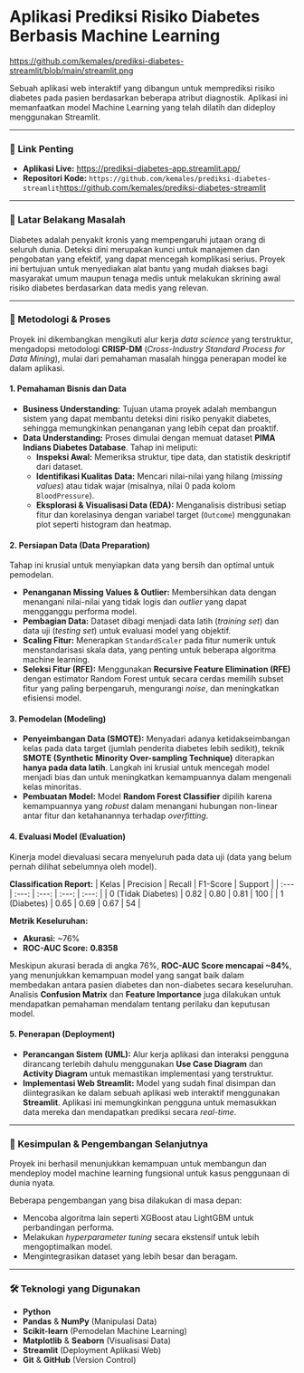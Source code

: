 # Aplikasi Prediksi Risiko Diabetes Berbasis Machine Learning

https://github.com/kemales/prediksi-diabetes-streamlit/blob/main/streamlit.png

Sebuah aplikasi web interaktif yang dibangun untuk memprediksi risiko diabetes pada pasien berdasarkan beberapa atribut diagnostik. Aplikasi ini memanfaatkan model Machine Learning yang telah dilatih dan dideploy menggunakan Streamlit.

---

### 🔗 Link Penting
- **Aplikasi Live:** https://prediksi-diabetes-app.streamlit.app/
- **Repositori Kode:** `https://github.com/kemales/prediksi-diabetes-streamlit`https://github.com/kemales/prediksi-diabetes-streamlit

---

### 📝 Latar Belakang Masalah
Diabetes adalah penyakit kronis yang mempengaruhi jutaan orang di seluruh dunia. Deteksi dini merupakan kunci untuk manajemen dan pengobatan yang efektif, yang dapat mencegah komplikasi serius. Proyek ini bertujuan untuk menyediakan alat bantu yang mudah diakses bagi masyarakat umum maupun tenaga medis untuk melakukan skrining awal risiko diabetes berdasarkan data medis yang relevan.

---

### 🔬 Metodologi & Proses

Proyek ini dikembangkan mengikuti alur kerja *data science* yang terstruktur, mengadopsi metodologi **CRISP-DM** (*Cross-Industry Standard Process for Data Mining*), mulai dari pemahaman masalah hingga penerapan model ke dalam aplikasi.

#### 1. Pemahaman Bisnis dan Data

-   **Business Understanding:** Tujuan utama proyek adalah membangun sistem yang dapat membantu deteksi dini risiko penyakit diabetes, sehingga memungkinkan penanganan yang lebih cepat dan proaktif.
-   **Data Understanding:** Proses dimulai dengan memuat dataset **PIMA Indians Diabetes Database**. Tahap ini meliputi:
    -   **Inspeksi Awal:** Memeriksa struktur, tipe data, dan statistik deskriptif dari dataset.
    -   **Identifikasi Kualitas Data:** Mencari nilai-nilai yang hilang (*missing values*) atau tidak wajar (misalnya, nilai 0 pada kolom `BloodPressure`).
    -   **Eksplorasi & Visualisasi Data (EDA):** Menganalisis distribusi setiap fitur dan korelasinya dengan variabel target (`Outcome`) menggunakan plot seperti histogram dan heatmap.

#### 2. Persiapan Data (Data Preparation)

Tahap ini krusial untuk menyiapkan data yang bersih dan optimal untuk pemodelan.
-   **Penanganan Missing Values & Outlier:** Membersihkan data dengan menangani nilai-nilai yang tidak logis dan *outlier* yang dapat mengganggu performa model.
-   **Pembagian Data:** Dataset dibagi menjadi data latih (*training set*) dan data uji (*testing set*) untuk evaluasi model yang objektif.
-   **Scaling Fitur:** Menerapkan `StandardScaler` pada fitur numerik untuk menstandarisasi skala data, yang penting untuk beberapa algoritma machine learning.
-   **Seleksi Fitur (RFE):** Menggunakan **Recursive Feature Elimination (RFE)** dengan estimator Random Forest untuk secara cerdas memilih subset fitur yang paling berpengaruh, mengurangi *noise*, dan meningkatkan efisiensi model.

#### 3. Pemodelan (Modeling)

-   **Penyeimbangan Data (SMOTE):** Menyadari adanya ketidakseimbangan kelas pada data target (jumlah penderita diabetes lebih sedikit), teknik **SMOTE (Synthetic Minority Over-sampling Technique)** diterapkan **hanya pada data latih**. Langkah ini krusial untuk mencegah model menjadi bias dan untuk meningkatkan kemampuannya dalam mengenali kelas minoritas.
-   **Pembuatan Model:** Model **Random Forest Classifier** dipilih karena kemampuannya yang *robust* dalam menangani hubungan non-linear antar fitur dan ketahanannya terhadap *overfitting*.

#### 4. Evaluasi Model (Evaluation)

Kinerja model dievaluasi secara menyeluruh pada data uji (data yang belum pernah dilihat sebelumnya oleh model).

**Classification Report:**
| Kelas | Precision | Recall | F1-Score | Support |
| :--- | :---: | :---: | :---: | :---: |
| 0 (Tidak Diabetes) | 0.82 | 0.80 | 0.81 | 100 |
| 1 (Diabetes) | 0.65 | 0.69 | 0.67 | 54 |

**Metrik Keseluruhan:**
-   **Akurasi:** ~76%
-   **ROC-AUC Score:** **0.8358**

Meskipun akurasi berada di angka 76%, **ROC-AUC Score mencapai ~84%**, yang menunjukkan kemampuan model yang sangat baik dalam membedakan antara pasien diabetes dan non-diabetes secara keseluruhan. Analisis **Confusion Matrix** dan **Feature Importance** juga dilakukan untuk mendapatkan pemahaman mendalam tentang perilaku dan keputusan model.

#### 5. Penerapan (Deployment)

-   **Perancangan Sistem (UML):** Alur kerja aplikasi dan interaksi pengguna dirancang terlebih dahulu menggunakan **Use Case Diagram** dan **Activity Diagram** untuk memastikan implementasi yang terstruktur.
-   **Implementasi Web Streamlit:** Model yang sudah final disimpan dan diintegrasikan ke dalam sebuah aplikasi web interaktif menggunakan **Streamlit**. Aplikasi ini memungkinkan pengguna untuk memasukkan data mereka dan mendapatkan prediksi secara *real-time*.


---

### 🏁 Kesimpulan & Pengembangan Selanjutnya
Proyek ini berhasil menunjukkan kemampuan untuk membangun dan mendeploy model machine learning fungsional untuk kasus penggunaan di dunia nyata.

Beberapa pengembangan yang bisa dilakukan di masa depan:
- Mencoba algoritma lain seperti XGBoost atau LightGBM untuk perbandingan performa.
- Melakukan *hyperparameter tuning* secara ekstensif untuk lebih mengoptimalkan model.
- Mengintegrasikan dataset yang lebih besar dan beragam.

---

### 🛠️ Teknologi yang Digunakan
- **Python**
- **Pandas** & **NumPy** (Manipulasi Data)
- **Scikit-learn** (Pemodelan Machine Learning)
- **Matplotlib** & **Seaborn** (Visualisasi Data)
- **Streamlit** (Deployment Aplikasi Web)
- **Git** & **GitHub** (Version Control)
